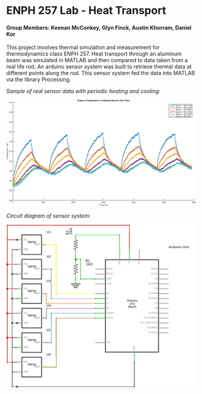 # ENPH 257 Lab - Heat Transport
#### Group Members: Keenan McConkey, Glyn Finck, Austin Khorram, Daniel Kor

This project involves thermal simulation and measurement for thermodynamics class ENPH 257. Heat transport through an aluminum beam was simulated in MATLAB and then compared to data taken from a real life rod. An arduino sensor system was built to retrieve thermal data at different points along the rod. This sensor system fed the data into MATLAB via the library Processing. 

*Sample of real sensor data with periodic heating and cooling:*

![data](https://github.com/KeenanMcConkey/ENPH257-lab-heattransport/blob/master/data.png)

*Circuit diagram of sensor system:*

![circuit](https://github.com/KeenanMcConkey/ENPH257-lab-heattransport/blob/master/circuit.png)
